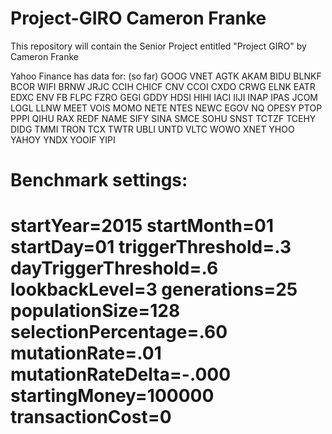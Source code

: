 # Project-GIRO Cameron Franke

This repository will contain the Senior Project entitled "Project GIRO" by Cameron Franke

Yahoo Finance has data for: (so far)
GOOG
VNET
AGTK
AKAM
BIDU
BLNKF
BCOR
WIFI
BRNW
JRJC
CCIH
CHICF
CNV
CCOI
CXDO
CRWG
ELNK
EATR
EDXC
ENV
FB
FLPC
FZRO
GEGI
GDDY
HDSI
HIHI
IACI
IIJI
INAP
IPAS
JCOM
LOGL
LLNW
MEET
VOIS
MOMO
NETE
NTES
NEWC
EGOV
NQ
OPESY
PTOP
PPPI
QIHU
RAX
REDF
NAME
SIFY
SINA
SMCE
SOHU
SNST
TCTZF
TCEHY
DIDG
TMMI
TRON
TCX
TWTR
UBLI
UNTD
VLTC
WOWO
XNET
YHOO
YAHOY
YNDX
YOOIF
YIPI


Benchmark settings:
====================
startYear=2015
startMonth=01
startDay=01
triggerThreshold=.3
dayTriggerThreshold=.6
lookbackLevel=3
generations=25
populationSize=128
selectionPercentage=.60
mutationRate=.01
mutationRateDelta=-.000
startingMoney=100000
transactionCost=0
====================